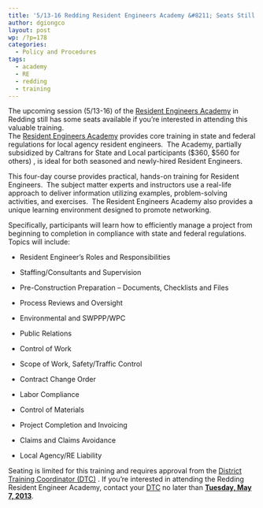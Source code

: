 ```yaml
---
title: '5/13-16 Redding Resident Engineers Academy &#8211; Seats Still Avaliable'
author: dgiongco
layout: post
wp: /?p=178
categories:
  - Policy and Procedures
tags:
  - academy
  - RE
  - redding
  - training
---
```

The upcoming session (5/13-16) of the <a href="http://www.cce.csus.edu/conferences/caltrans/localAssistance/training_detail.cfm?offid=24" target="_blank">Resident Engineers Academy</a> in Redding still has some seats available if you&#8217;re interested in attending this valuable training.  
The <a href="http://www.cce.csus.edu/conferences/caltrans/localAssistance/training_detail.cfm?offid=24" target="_blank">Resident Engineers Academy</a> provides core training in state and federal regulations for local agency resident engineers.  The Academy, partially subsidized by Caltrans for State and Local participants ($360, $560 for others) , is ideal for both seasoned and newly-hired Resident Engineers.

This four-day course provides practical, hands-on training for Resident Engineers.  The subject matter experts and instructors use a real-life approach to deliver information utilizing examples, problem-solving activities, and exercises.  The Resident Engineers Academy also provides a unique learning environment designed to promote networking.

Specifically, participants will learn how to efficiently manage a project from beginning to completion in compliance with state and federal regulations.  Topics will include:

*   Resident Engineer’s Roles and Responsibilities
*   Staffing/Consultants and Supervision
*   Pre-Construction Preparation – Documents, Checklists and Files
*   Process Reviews and Oversight
*   Environmental and SWPPP/WPC
*   Public Relations
*   Control of Work<!--more-->

*   Scope of Work, Safety/Traffic Control
*   Contract Change Order
*   Labor Compliance
*   Control of Materials
*   Project Completion and Invoicing
*   Claims and Claims Avoidance
*   Local Agency/RE Liability

Seating is limited for this training and requires approval from the <a href="http://www.dot.ca.gov/hq/LocalPrograms/training/DTCs.htm" target="_blank">District Training Coordinator (DTC)</a> . If you&#8217;re interested in attending the Redding Resident Engineer Academy, contact your <a href="http://www.dot.ca.gov/hq/LocalPrograms/training/DTCs.htm" target="_blank">DTC</a> no later than <span style="text-decoration:underline;"><strong>Tuesday, May 7, 2013</strong></span>.